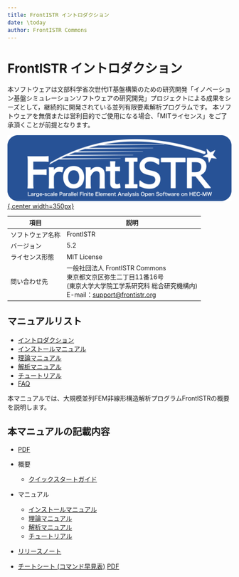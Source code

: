 ```yaml
---
title: FrontISTR イントロダクション
date: \today
author: FrontISTR Commons
---
```


<!-- 表記は FrontISTR ver. 0.0 で統一します -->
# FrontISTR イントロダクション

本ソフトウェアは文部科学省次世代IT基盤構築のための研究開発「イノベーション基盤シミュレーションソフトウェアの研究開発」プロジェクトによる成果をシーズとして，継続的に開発されている並列有限要素解析プログラムです。
本ソフトウェアを無償または営利目的でご使用になる場合、「MITライセンス」をご了承頂くことが前提となります。

[![FrontISTR](../image/FrontISTR_logo.png){.center width=350px}](https://www.frontistr.com)

| 項目             | 説明                                                            |
|------------------|-----------------------------------------------------------------|
| ソフトウェア名称 | FrontISTR                                                       |
| バージョン       | 5.2                                                           |
| ライセンス形態   | MIT License                                                     |
| 問い合わせ先 | 一般社団法人 FrontISTR Commons<br>東京都文京区弥生二丁目11番16号<br>(東京大学大学院工学系研究科 総合研究機構内)<br>E-mail：support@frontistr.org |

## マニュアルリスト

- [イントロダクション](../intro/index.md)
- [インストールマニュアル](../install/index.md)
- [理論マニュアル](../theory/index.md)
- [解析マニュアル](../analysis/index.md)
- [チュートリアル](../tutorial/index.md)
- [FAQ](../faq/index.md)

<!-- ここまでテンプレート -->

本マニュアルでは、大規模並列FEM非線形構造解析プログラムFrontISTRの概要を説明します。

## 本マニュアルの記載内容

- [PDF](intro_ja.pdf)

- 概要
    - [クイックスタートガイド]()
- マニュアル
    - [インストールマニュアル](../install/index.md)
    - [理論マニュアル](../theory/index.md)
    - [解析マニュアル](../analysis/index.md)
    - [チュートリアル](../tutorial/index.md)
- [リリースノート](00_release_note.md)
- [チートシート (コマンド早見表)](00_cheat_sheet.md) [PDF](FrontISTR_cheat_sheet_ja.pdf)


